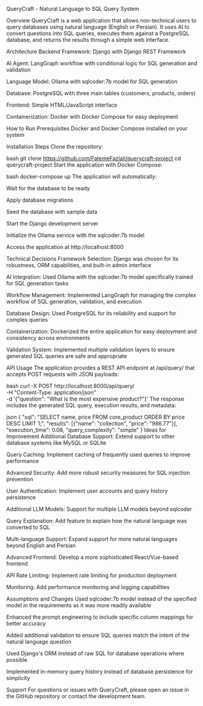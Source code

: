 QueryCraft - Natural Language to SQL Query System

Overview
QueryCraft is a web application that allows non-technical users to query databases using natural language (English or Persian). It uses AI to convert questions into SQL queries, executes them against a PostgreSQL database, and returns the results through a simple web interface.

Architecture
Backend Framework: Django with Django REST Framework

AI Agent: LangGraph workflow with conditional logic for SQL generation and validation

Language Model: Ollama with sqlcoder:7b model for SQL generation

Database: PostgreSQL with three main tables (customers, products, orders)

Frontend: Simple HTML/JavaScript interface

Containerization: Docker with Docker Compose for easy deployment

How to Run
Prerequisites
Docker and Docker Compose installed on your system

Installation Steps
Clone the repository:

bash
git clone <https://github.com/FatemeFazlali/querycraft-project>
cd querycraft-project
Start the application with Docker Compose:

bash
docker-compose up
The application will automatically:

Wait for the database to be ready

Apply database migrations

Seed the database with sample data

Start the Django development server

Initialize the Ollama service with the sqlcoder:7b model

Access the application at http://localhost:8000

Technical Decisions
Framework Selection: Django was chosen for its robustness, ORM capabilities, and built-in admin interface

AI Integration: Used Ollama with the sqlcoder:7b model specifically trained for SQL generation tasks

Workflow Management: Implemented LangGraph for managing the complex workflow of SQL generation, validation, and execution

Database Design: Used PostgreSQL for its reliability and support for complex queries

Containerization: Dockerized the entire application for easy deployment and consistency across environments

Validation System: Implemented multiple validation layers to ensure generated SQL queries are safe and appropriate

API Usage
The application provides a REST API endpoint at /api/query/ that accepts POST requests with JSON payloads:

bash
curl -X POST http://localhost:8000/api/query/ \
  -H "Content-Type: application/json" \
  -d '{"question": "What is the most expensive product?"}'
The response includes the generated SQL query, execution results, and metadata:

json
{
  "sql": "SELECT name, price FROM core_product ORDER BY price DESC LIMIT 1;",
  "results": [{"name": "collection", "price": "986.77"}],
  "execution_time": 0.08,
  "query_complexity": "simple"
}
Ideas for Improvement
Additional Database Support: Extend support to other database systems like MySQL or SQLite

Query Caching: Implement caching of frequently used queries to improve performance

Advanced Security: Add more robust security measures for SQL injection prevention

User Authentication: Implement user accounts and query history persistence

Additional LLM Models: Support for multiple LLM models beyond sqlcoder

Query Explanation: Add feature to explain how the natural language was converted to SQL

Multi-language Support: Expand support for more natural languages beyond English and Persian

Advanced Frontend: Develop a more sophisticated React/Vue-based frontend

API Rate Limiting: Implement rate limiting for production deployment

Monitoring: Add performance monitoring and logging capabilities

Assumptions and Changes
Used sqlcoder:7b model instead of the specified model in the requirements as it was more readily available

Enhanced the prompt engineering to include specific column mappings for better accuracy

Added additional validation to ensure SQL queries match the intent of the natural language question

Used Django's ORM instead of raw SQL for database operations where possible

Implemented in-memory query history instead of database persistence for simplicity

Support
For questions or issues with QueryCraft, please open an issue in the GitHub repository or contact the development team.
